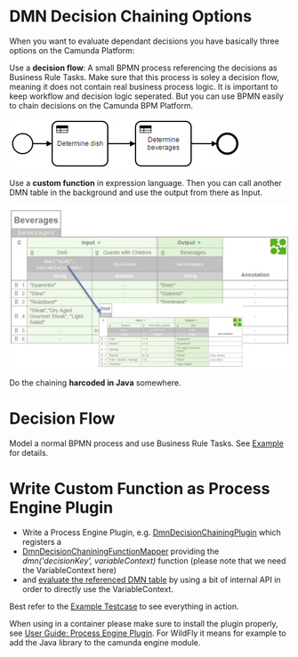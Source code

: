# DMN Decision Chaining Options

When you want to evaluate dependant decisions you have basically three options on the Camunda Platform:

Use a **decision flow**: A small BPMN process referencing the decisions as Business Rule Tasks. Make sure that this process is soley a decision flow, meaning it does not contain real business process logic. It is important to keep workflow and decision logic seperated. But you can use BPMN easily to chain decisions on the Camunda BPM Platform.

![Decision Flow](decision-flow.png)

Use a **custom function** in expression language. Then you can call another DMN table in the background and use the output from there as Input. 

![Custom Function](decision-chaining-function2.png)

Do the chaining **harcoded in Java** somewhere.

# Decision Flow

Model a normal BPMN process and use Business Rule Tasks. See [Example](dmn-decision-chaining/dmn-decision-chaining-example/src/main/resources/decision-flow) for details.

# Write Custom Function as Process Engine Plugin

* Write a Process Engine Plugin, e.g. [DmnDecisionChainingPlugin](dmn-decision-chaining-plugin/src/main/java/com/camunda/consulting/DmnDecisionChainingPlugin.java) which registers a
* [DmnDecisionChaniningFunctionMapper](dmn-decision-chaining-plugin/src/main/java/com/camunda/consulting/DmnDecisionChaniningFunctionMapper.java) providing the *dmn('decisionKey', variableContext)* function (please note that we need the VariableContext here)
* and [evaluate the referenced DMN table](dmn-decision-chaining-plugin/src/main/java/com/camunda/consulting/DecisionTableEvaluator.java) by using a bit of internal API in order to directly use the VariableContext.

Best refer to the [Example Testcase](dmn-decision-chaining-example/src/test/java/com/camunda/consulting/InMemoryH2Test.java) to see everything in action. 

When using in a container please make sure to install the plugin properly, see [User Guide: Process Engine Plugin](https://docs.camunda.org/manual/7.4/user-guide/process-engine/process-engine-plugins/). For WildFly it means for example to add the Java library to the camunda engine module.
